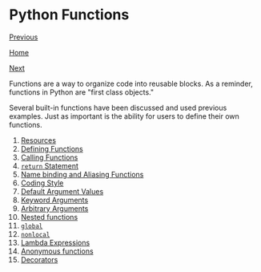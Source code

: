 # Python Functions

[Previous](Python-Operators)

[Home](Python)

[Next](Web-Development-in-Python)

Functions are a way to organize code into reusable blocks. As a reminder, functions in Python are "first class objects."

Several built-in functions have been discussed and used previous examples. Just as important is the ability for users to define their own functions.

1. [Resources](Python-Functions-Resources)
2. [Defining Functions](Python-Functions-Defining)
3. [Calling Functions](Python-Functions-Calling)
4. [`return` Statement](Python-Functions-Statements-Return)
5. [Name binding and Aliasing Functions](Python-Functions-Aliasing-Name-Binding.)
6. [Coding Style](Python-Functions-Coding-Style.)
7. [Default Argument Values](Python-Functions-Arguments-Values)
8. [Keyword Arguments](Python-Functions-Arguments-Keyword)
9. [Arbitrary Arguments](Python-Functions-Arguments-Arbitrary)
10. [Nested functions](Python-Functions-Nested)
11. [`global`](Python-Functions-Statements-Global)
12. [`nonlocal`](Python-Functions-Statements-Nonlocal)
13. [Lambda Expressions](Python-Functions-Expressions-Lambda)
14. [Anonymous functions](Python-Functions-Anonymous)
15. [Decorators](Python-Functions-Decorators)
